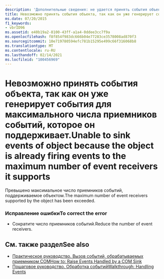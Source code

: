 ```yaml
---
description: 'Дополнительные сведения: не удается принять события объекта, так как объект уже засрабатывает события до максимального числа получателей событий, которое он поддерживает.'
title: Невозможно принять события объекта, так как он уже генерирует события для максимального числа приемников событий, которое он поддерживает.
ms.date: 07/20/2015
f1_keywords:
- vbrID96
ms.assetid: e40b19a2-8100-43ff-a1a4-0ddee3cc7f9a
ms.openlocfilehash: f8f854f983dc666b04e77283ce3578008ad870f3
ms.sourcegitcommit: 10e719780594efc781b15295e499c66f316068b8
ms.translationtype: MT
ms.contentlocale: ru-RU
ms.lasthandoff: 02/14/2021
ms.locfileid: "100456969"
---
```

# <a name="unable-to-sink-events-of-object-because-the-object-is-already-firing-events-to-the-maximum-number-of-event-receivers-it-supports"></a><span data-ttu-id="0b3c6-103">Невозможно принять события объекта, так как он уже генерирует события для максимального числа приемников событий, которое он поддерживает.</span><span class="sxs-lookup"><span data-stu-id="0b3c6-103">Unable to sink events of object because the object is already firing events to the maximum number of event receivers it supports</span></span>

<span data-ttu-id="0b3c6-104">Превышено максимальное число приемников событий, поддерживаемое объектом.</span><span class="sxs-lookup"><span data-stu-id="0b3c6-104">The maximum number of event receivers supported by the object has been exceeded.</span></span>  
  
### <a name="to-correct-the-error"></a><span data-ttu-id="0b3c6-105">Исправление ошибки</span><span class="sxs-lookup"><span data-stu-id="0b3c6-105">To correct the error</span></span>  
  
- <span data-ttu-id="0b3c6-106">Сократите число приемников событий.</span><span class="sxs-lookup"><span data-stu-id="0b3c6-106">Reduce the number of event receivers.</span></span>  
  
## <a name="see-also"></a><span data-ttu-id="0b3c6-107">См. также раздел</span><span class="sxs-lookup"><span data-stu-id="0b3c6-107">See also</span></span>

- <span data-ttu-id="0b3c6-108">[Практическое руководство. Вызов событий, обрабатываемых приемником COM](/previous-versions/dotnet/netframework-4.0/dd8bf0x3(v=vs.100))</span><span class="sxs-lookup"><span data-stu-id="0b3c6-108">[How to: Raise Events Handled by a COM Sink](/previous-versions/dotnet/netframework-4.0/dd8bf0x3(v=vs.100))</span></span>
- [<span data-ttu-id="0b3c6-109">Пошаговое руководство. Обработка событий</span><span class="sxs-lookup"><span data-stu-id="0b3c6-109">Walkthrough: Handling Events</span></span>](../programming-guide/language-features/events/walkthrough-handling-events.md)
